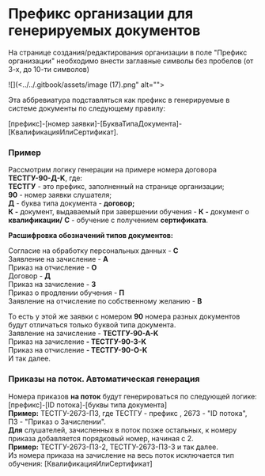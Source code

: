 # Префикс организации для генерируемых документов

На странице создания/редактирования организации в поле "Префикс организации" необходимо внести заглавные символы без пробелов (от 3-х, до 10-ти символов)&#x20;

![](<../../.gitbook/assets/image (17).png" alt=""><figcaption></figcaption></figure>

Эта аббревиатура подставляться как префикс в генерируемые в системе документы по следующему правилу:

\[префикс]-\[номер заявки]-\[БукваТипаДокумента]-\[КвалификацияИлиСертификат].

### Пример

Рассмотрим логику генерации на примере номера договора **ТЕСТГУ-90-Д-K**, где:\
**ТЕСТГУ** - это префикс, заполненный на странице организации; \
**90** - номер заявки слушателя;\
**Д** - буква типа документа - **договор;** \
**К -** документ, выдаваемый при завершении обучения - **К -** документ о **квалификации/** **С** - обучение с получением **сертификата**.

**Расшифровка обозначений типов документов:**

Согласие на обработку персональных данных - **С**\
Заявление на зачисление - **А**\
Приказ на отчисление - **О**\
Договор - **Д**\
Приказ на зачисление - **З**\
Приказ о продлении обучения - **П**\
Заявление на отчисление по собственному желанию - **В**

То есть у этой же заявки с номером **90** номера разных документов будут отличаться только буквой типа документа.\
Заявление на зачисление - **ТЕСТГУ-90-А-K**\
Приказ на зачисление **- ТЕСТГУ-90-З-K**\
Приказ на отчисление **- ТЕСТГУ-90-О-K**\
И так далее.

### **Приказы на поток. Автоматическая генерация**

Номера приказов **на поток** будут генерироваться по следующей логике:\
\[префикс]-\[ID потока]-\[буквы типа документа]\
**Пример:** ТЕСТГУ-2673-ПЗ, где ТЕСТГУ - префикс , 2673 - "ID потока", ПЗ - "Приказ о Зачислении".\
**Для** слушателей, зачисленных в поток позже остальных, к номеру приказа добавляется порядковый номер, начиная с 2.\
**Пример:** ТЕСТГУ-2673-ПЗ-2, ТЕСТГУ-2673-ПЗ-3 и так далее.\
Из номера приказа на зачисление на весь поток исключается тип обучения: \[КвалификацияИлиСертификат]


